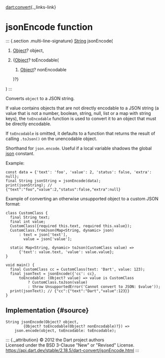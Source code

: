 [dart:convert](../dart-convert/dart-convert-library){._links-link}

jsonEncode function
===================

::: {.section .multi-line-signature}
[String](../dart-core/string-class) jsonEncode(

1.  [Object](../dart-core/object-class)? object,
2.  {[Object](../dart-core/object-class)? toEncodable(
    1.  [Object](../dart-core/object-class)? nonEncodable

    )?}

)
:::

Converts `object` to a JSON string.

If value contains objects that are not directly encodable to a JSON
string (a value that is not a number, boolean, string, null, list or a
map with string keys), the `toEncodable` function is used to convert it
to an object that must be directly encodable.

If `toEncodable` is omitted, it defaults to a function that returns the
result of calling `.toJson()` on the unencodable object.

Shorthand for `json.encode`. Useful if a local variable shadows the
global [json](json-constant) constant.

Example:

``` {.language-dart data-language="dart"}
const data = {'text': 'foo', 'value': 2, 'status': false, 'extra': null};
final String jsonString = jsonEncode(data);
print(jsonString); // {"text":"foo","value":2,"status":false,"extra":null}
```

Example of converting an otherwise unsupported object to a custom JSON
format:

``` {.language-dart data-language="dart"}
class CustomClass {
  final String text;
  final int value;
  CustomClass({required this.text, required this.value});
  CustomClass.fromJson(Map<String, dynamic> json)
      : text = json['text'],
        value = json['value'];

  static Map<String, dynamic> toJson(CustomClass value) =>
      {'text': value.text, 'value': value.value};
}

void main() {
  final CustomClass cc = CustomClass(text: 'Dart', value: 123);
  final jsonText = jsonEncode({'cc': cc},
      toEncodable: (Object? value) => value is CustomClass
          ? CustomClass.toJson(value)
          : throw UnsupportedError('Cannot convert to JSON: $value'));
  print(jsonText); // {"cc":{"text":"Dart","value":123}}
}
```

Implementation {#source}
--------------

``` {.language-dart data-language="dart"}
String jsonEncode(Object? object,
        {Object? toEncodable(Object? nonEncodable)?}) =>
    json.encode(object, toEncodable: toEncodable);
```

::: {._attribution}
© 2012 the Dart project authors\
Licensed under the BSD 3-Clause \"New\" or \"Revised\" License.\
<https://api.dart.dev/stable/2.18.5/dart-convert/jsonEncode.html>
:::
